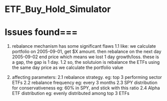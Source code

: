 # ETF_Buy_Hold_Simulator



# Issues found===
1. rebalance mechanism has some significant flaws 
  1.1 like: we calculate portfolio on 2005-09-01, get $X amount. then rebalance on the next day 2005-09-02 end price
            which means we lost 1 day growth/loss. these is a gap, the gap is 1 day. 
  1.2 so, the solutuion is rebalance the ETFs using the same day price as we calculate the portfolio value 
  
2. affecting parameters:
  2.1 rebalance strategy. eg: top 3 performing sector ETFs 
  2.2 rebalance frequency eg: every 3 months 
  2.3 SPY distribution for conservativeness  eg: 60% in SPY, and stick with this ratio 
  2.4 Alpha ETF distribution  eg: evenly distributed among top 3 ETFs
